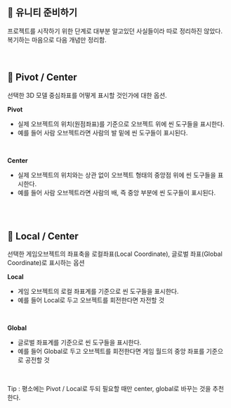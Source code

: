 ## 🔔 유니티 준비하기

프로젝트를 시작하기 위한 단계로 대부분 알고있던 사실들이라 따로 정리하진 않았다.<br>
복기하는 마음으로 다음 개념만 정리함.<br>
<br>
<br>

## 🔔 Pivot / Center
선택한 3D 모델 중심좌표를 어떻게 표시할 것인가에 대한 옵션.<br>

**Pivot**<br>
* 실제 오브젝트의 위치(원점좌표)를 기준으로 오브젝트 위에 씬 도구들을 표시한다.<br>
* 예를 들어 사람 오브젝트라면 사람의 발 밑에 씬 도구들이 표시된다.<br>
<br>

**Center**<br>
* 실제 오브젝트의 위치와는 상관 없이 오브젝트 형태의 중앙점 위에 씬 도구들을 표시한다.<br>
* 예를 들어 사람 오브젝트라면 사람의 배, 즉 중앙 부분에 씬 도구들이 표시된다.<br>
<br>
<br>

## 🔔 Local / Center
선택한 게임오브젝트의 좌표축을 로컬좌표(Local Coordinate), 글로벌 좌표(Global Coordinate)로 표시하는 옵션<br>

**Local**<br>
* 게임 오브젝트의 로컬 좌표계를 기준으로 씬 도구들을 표시한다.<br>
* 예를 들어 Local로 두고 오브젝트를 회전한다면 자전할 것<br>
<br>

**Global**<br>
* 글로벌 좌표계를 기준으로 씬 도구들을 표시한다.<br>
* 예를 들어 Global로 두고 오브젝트를 회전한다면 게임 월드의 중앙 좌표를 기준으로 공전할 것<br>
<br>

Tip : 평소에는 Pivot / Local로 두되 필요할 때만 center, global로 바꾸는 것을 추천한다.
